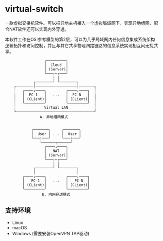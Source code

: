 # virtual-switch
一款虚拟交换机软件。可以把异地主机接入一个虚拟局域网下，实现异地组网，配合NAT软件还可以实现内外穿透。

本软件工作在OSI参考模型的第2层，可以为几乎局域网内任何信息集成系统架构逻辑拓扑和访问控制，并且与其它共享物理网路链路的信息系统实现相互间无扰共享。

```
                  ╭─────────╮
                  │  Cloud  │
                  │ (Server)│
                  ╰───↑─↑───╯
                      │ │
             ┌────────┘ └────────┐
    ╭┈┈┈┈┈┈┈┈│┈┈┈┈┈┈┈┈┈┈┈┈┈┈┈┈┈┈┈│┈┈┈┈┈┈┈╮
    ┊   ╭────↓────╮         ╭────↓────╮  ┊
    ┊   │  PC-1   │   ...   │  PC-N   │  ┊
    ┊   │ (CLient)│         │ (CLient)│  ┊
    ┊   ╰─────────╯         ╰─────────╯  ┊
    ┊             Virtual LAN            ┊
    ╰┈┈┈┈┈┈┈┈┈┈┈┈┈┈┈┈┈┈┈┈┈┈┈┈┈┈┈┈┈┈┈┈┈┈┈┈╯
                A. 异地组网模式


            ╭───────╮     ╭───────╮
            │  User │ ... │  User │
            ╰───↑───╯     ╰───↑───╯
                └──────┬──────┘
                  ╭────↓────╮
                  │   NAT   │
                  │ (Server)│
                  ╰───↑─↑───╯
                      │ │
             ┌────────┘ └────────┐
             │                   │
        ╭────↓────╮         ╭────↓────╮
        │   PC-1  │   ...   │   PC-N  │
        │ (CLient)│         │ (CLient)│
        ╰─────────╯         ╰─────────╯
                 B. 内网穿透模式
```

## 支持环境
- Linux
- macOS
- Windows (需要安装OpenVPN TAP驱动)